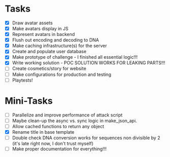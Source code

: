 # Tasks
- [x] Draw avatar assets
- [x] Make avatars display in JS
- [x] Represent avatars in backend
- [x] Flush out encoding and decoding to DNA
- [x] Make caching infrastructure(s) for the server
- [x] Create and populate user database
- [x] Make prototype of challenge - I finished all essential logic!!!
- [x] Write working solution - POC SOLUTION WORKS FOR LEAKING PARTS!!!
- [ ] Create cosmetics/story for website
- [ ] Make configurations for production and testing
- [ ] Playtests!

# Mini-Tasks
- [ ] Parallelize and improve performance of attack script
- [ ] Maybe clean-up the async vs. sync logic in make_json_api.
- [ ] Allow cached functions to return any object
- [x] Rename title in base template
- [ ] Double check DNA conversion works for sequences non divisible by 2 (it's late right now, I don't trust myself)
- [ ] Make proper documentation for everything!!!
